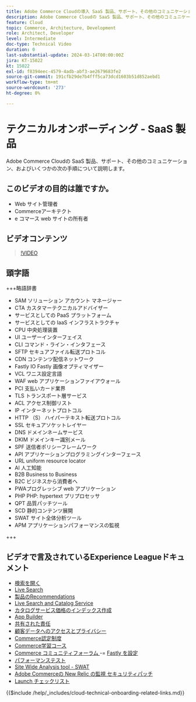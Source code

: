 ```yaml
---
title: Adobe Commerce Cloudの導入 SaaS 製品、サポート、その他のコミュニケーション、およびいくつかの次のステップ
description: Adobe Commerce Cloudの SaaS 製品、サポート、その他のコミュニケーション、およびいくつかの次の手順について説明します。
feature: Cloud
topic: Commerce, Architecture, Development
role: Architect, Developer
level: Intermediate
doc-type: Technical Video
duration: 0
last-substantial-update: 2024-03-14T00:00:00Z
jira: KT-15022
kt: 15022
exl-id: f8394eec-4579-4adb-abf3-ae2679683fe2
source-git-commit: 191cfb29de7b4fff5ca73dcd1603b51d852aebd1
workflow-type: tm+mt
source-wordcount: '273'
ht-degree: 0%

---
```


# テクニカルオンボーディング - SaaS 製品

Adobe Commerce Cloudの SaaS 製品、サポート、その他のコミュニケーション、およびいくつかの次の手順について説明します。

## このビデオの目的は誰ですか。

- Web サイト管理者
- Commerceアーキテクト
- e コマース web サイトの所有者

## ビデオコンテンツ

>[!VIDEO](https://video.tv.adobe.com/v/3432837?learn=on&captions=jpn)

## 頭字語

+++略語辞書

- SAM ソリューション アカウント マネージャー
- CTA カスタマーテクニカルアドバイザー
- サービスとしての PaaS プラットフォーム
- サービスとしての IaaS インフラストラクチャ
- CPU 中央処理装置
- UI ユーザーインターフェイス
- CLI コマンド・ライン・インタフェース
- SFTP セキュアファイル転送プロトコル
- CDN コンテンツ配信ネットワーク
- Fastly IO Fastly 画像オプティマイザー
- VCL ワニス設定言語
- WAF web アプリケーションファイアウォール
- PCI 支払いカード業界
- TLS トランスポート層サービス
- ACL アクセス制御リスト
- IP インターネットプロトコル
- HTTP （S） ハイパーテキスト転送プロトコル
- SSL セキュアソケットレイヤー
- DNS ドメインネームサービス
- DKIM ドメインキー識別メール
- SPF 送信者ポリシーフレームワーク
- API アプリケーションプログラミングインターフェース
- URL uniform resource locator
- AI 人工知能
- B2B Business to Business
- B2C ビジネスから消費者へ
- PWAプログレッシブ web アプリケーション
- PHP PHP: hypertext プリプロセッサ
- QPT 品質パッチツール
- SCD 静的コンテンツ展開
- SWAT サイト全体分析ツール
- APM アプリケーションパフォーマンスの監視

+++

## ビデオで言及されているExperience Leagueドキュメント

- [ 検索を開く ](https://experienceleague.adobe.com/docs/commerce-cloud-service/user-guide/configure/service/opensearch.html?lang=ja)
- [Live Search](https://experienceleague.adobe.com/docs/commerce-merchant-services/live-search/overview.html?lang=ja)
- [ 製品のRecommendations](https://experienceleague.adobe.com/docs/commerce-merchant-services/product-recommendations/overview.html?lang=ja)
- [Live Search and Catalog Service](https://experienceleague.adobe.com/docs/events/adobe-developers-live-recordings/2023/nov2023/nov-commerce/commerce-search-and-catalog-service.html?lang=ja)
- [ カタログサービス価格のインデックス作成 ](https://experienceleague.adobe.com/docs/commerce-merchant-services/price-indexer/price-indexing.html?lang=ja)
- [App Builder](https://experienceleague.adobe.com/docs/commerce-learn/tutorials/adobe-developer-app-builder/app-builder-technical-overview.html?lang=ja)
- [ 共有された責任 ](https://experienceleague.adobe.com/docs/commerce-operations/security-and-compliance/shared-responsibility.html?lang=ja)
- [ 顧客データへのアクセスとプライバシー ](https://experienceleague.adobe.com/docs/commerce-knowledge-base/kb/announcements/commerce-announcements/adobe-support-customer-data-access-and-privacy.html?lang=ja)
- [Commerce認定制度 ](https://experienceleague.adobe.com/docs/certification/program/technical-certifications/ac/ac-overview.html?lang=ja)
- [Commerce学習コース ](https://learning.adobe.com/catalog.html?products=Commerce)
- [Commerce コミュニティフォーラム ](https://community.magento.com/)
-= [Fastly を設定 ](https://experienceleague.adobe.com/docs/commerce-cloud-service/user-guide/cdn/setup-fastly/fastly-configuration.html?lang=ja)
- [ パフォーマンステスト ](https://experienceleague.adobe.com/ja/docs/commerce-operations/implementation-playbook/best-practices/maintenance/backend-performance)
- [Site Wide Analysis tool - SWAT](https://experienceleague.adobe.com/docs/commerce-knowledge-base/kb/support-tools/site-wide-analysis-tool/swat-tool-overview.html?lang=ja&)
- [Adobe Commerceの New Relic の監視 ](https://experienceleague.adobe.com/docs/commerce-operations/tools/observation-for-adobe-commerce/intro.html?lang=ja)
  [ セキュリティパッチ ](https://experienceleague.adobe.com/docs/commerce-operations/release/notes/security-patches/overview.html?lang=ja)
- [Launch チェックリスト ](https://experienceleague.adobe.com/docs/commerce-cloud-service/user-guide/launch/checklist.html?lang=ja)

{{$include /help/_includes/cloud-technical-onboarding-related-links.md}}
